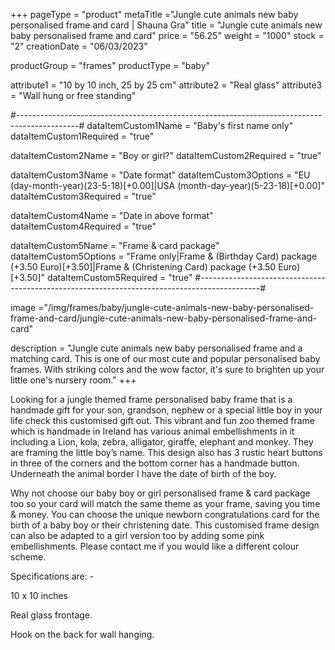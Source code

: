 +++
pageType = "product"
metaTitle ="Jungle cute animals new baby personalised frame and card | Shauna Gra"
title = "Jungle cute animals new baby personalised frame and card"
price = "56.25"
weight = "1000"
stock = "2"
creationDate = "06/03/2023"

productGroup = "frames"
productType = "baby"

attribute1 = "10 by 10 inch, 25 by 25 cm" 
attribute2 = "Real glass"
attribute3 = "Wall hung or free standing"

#---------------------------------------------------------------------------------------------#
dataItemCustom1Name = "Baby's first name only"
dataItemCustom1Required = "true"

dataItemCustom2Name = "Boy or girl?"
dataItemCustom2Required = "true"

dataItemCustom3Name = "Date format"
dataItemCustom3Options = "EU (day-month-year)(23-5-18)[+0.00]|USA (month-day-year)(5-23-18)[+0.00]"
dataItemCustom3Required = "true"

dataItemCustom4Name = "Date in above format"
dataItemCustom4Required = "true"

dataItemCustom5Name = "Frame & card package"
dataItemCustom5Options = "Frame only|Frame & (Birthday Card) package (+3.50 Euro)[+3.50]|Frame & (Christening Card) package (+3.50 Euro)[+3.50]"
dataItemCustom5Required = "true"
#---------------------------------------------------------------------------------------------#

image ="/img/frames/baby/jungle-cute-animals-new-baby-personalised-frame-and-card/jungle-cute-animals-new-baby-personalised-frame-and-card"

description = "Jungle cute animals new baby personalised frame and a matching card. This is one of our most cute and popular personalised baby frames. With striking colors and the wow factor, it's sure to brighten up your little one's nursery room."
+++

Looking for a jungle themed frame personalised baby frame that is a handmade gift for your son, grandson, nephew or a special little boy in your life check this customised gift out. This vibrant and fun zoo themed frame which is handmade in Ireland has various animal embellishments in it including a Lion, kola, zebra, alligator, giraffe, elephant and monkey. They are framing the little boy’s name. This design also has 3 rustic heart buttons in three of the corners and the bottom corner has a handmade button. Underneath the animal border I have the date of birth of the boy.

Why not choose our baby boy or girl personalised frame & card package too so your card will match the same theme as your frame, saving you time & money. You can choose the unique newborn congratulations card for the birth of a baby boy or their christening date. This customised frame design can also be adapted to a girl version too by adding some pink embellishments. Please contact me if you would like a different colour scheme.

Specifications are: -

10 x 10 inches

Real glass frontage.

Hook on the back for wall hanging.
